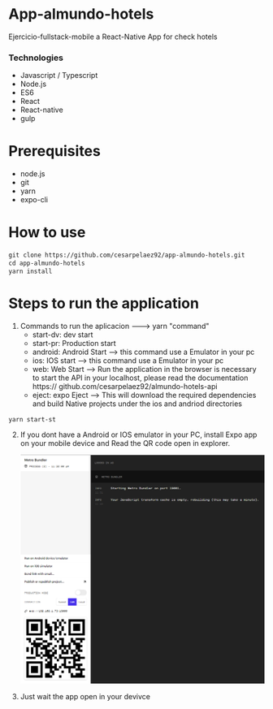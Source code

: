 # App-almundo-hotels
Ejercicio-fullstack-mobile a React-Native App for check hotels


### Technologies
- Javascript / Typescript
- Node.js
- ES6
- React
- React-native
- gulp

# Prerequisites
- node.js
- git
- yarn
- expo-cli

# How to use

```
git clone https://github.com/cesarpelaez92/app-almundo-hotels.git
cd app-almundo-hotels
yarn install
```
# Steps to run the application
1. Commands to run the aplicacion ---> yarn "command"
    - start-dv: dev start
    - start-pr: Production start
    - android: Android Start    --> this command use a Emulator in your pc
    - ios: IOS start    --> this command use a Emulator in your pc
    - web: Web Start    --> Run the application in the browser is necessary to start the API in your localhost, please read the documentation https://                        github.com/cesarpelaez92/almundo-hotels-api
    - eject: expo Eject --> This will download the required dependencies and build Native projects under the ios and andriod directories
```
yarn start-st
```
2. If you dont have a Android or IOS emulator in your PC, install Expo app on your mobile device and Read the QR code open in explorer.
   
    ![QR code open in explorer](assets/QR.png)

3. Just wait the app open in your devivce

